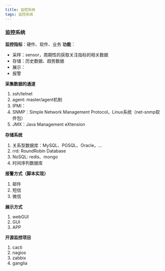 ```yaml
---
title: 监控系统
tags: 监控系统
---
```


### 监控系统
**监控指标**：硬件、软件、业务
**功能**：
  - 采样：sensor，周期性的获取关注指标的相关数据
  - 存储：历史数据、趋势数据
  - 展示：
  - 报警

**采集数据的通道**
  1. ssh/telnet
  1. agent: master/agent机制
  1. IPMI：
  1. SNMP：Simple Network Management Protocol，Linux系统（net-snmp软件包）
  1. JMX：Java Management eXtension

<!--more-->

**存储系统**
  1. 关系型数据库：MySQL、PGSQL、Oracle，...
  1. rrd: RoundRobin Database
  1. NoSQL: redis、mongo
  1. 时间序列数据库

**报警方式（脚本实现）**
  1. 邮件
  1. 短信
  1. 微信

**展示方式**
  1. webGUI
  1. GUI
  1. APP

**开源监控项目**
  1. cacti
  1. nagios
  1. zabbix
  1. ganglia

